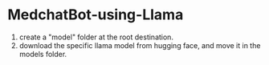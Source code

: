 # MedchatBot-using-Llama
1. create a "model" folder at the root destination.
2. download the specific llama model from hugging face, and move it in the models folder.
